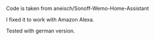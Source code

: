 Code is taken from aneisch/Sonoff-Wemo-Home-Assistant

I fixed it to work with Amazon Alexa.

Tested with german version.
